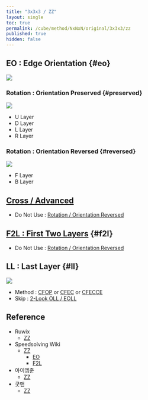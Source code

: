 ```yaml
---
title: "3x3x3 / ZZ"
layout: single
toc: true
permalink: /cube/method/NxNxN/original/3x3x3/zz
published: true
hidden: false
---
```


<head>
  <base target="_blank">
  <style>
    img {
      max-width:250px;
    }
  </style>
</head>



## EO : Edge Orientation {#eo}

<a href="https://ruwix.com/widget/3d/?colored=u/e%20d/e%20Fl%20Fr%20Bl%20Br&solved=undefined&setupmoves=L%20U%20R%20D%20L&hover=9&speed=500&flags=canvas">
  <img src="https://user-images.githubusercontent.com/92285528/216020510-914c1467-ab22-44ce-a864-407eb993e19b.png">
</a>

### Rotation : Orientation Preserved {#preserved}

<a href="https://ruwix.com/widget/3d/?colored=l%20r%20u%20d&solved=undefined&hover=9&speed=500&flags=canvas">
  <img src="https://user-images.githubusercontent.com/92285528/218125053-168d48f0-9ae9-4fa8-8f53-1d67272a75df.png">
</a>

- U Layer
- D Layer
- L Layer
- R Layer

### Rotation : Orientation Reversed {#reversed}

<a href="https://ruwix.com/widget/3d/?colored=f%20b&solved=undefined&hover=9&speed=500&flags=canvas">
  <img src="https://user-images.githubusercontent.com/92285528/218125521-d2f8ad9b-f572-45be-a534-3a831b9223b6.png">
</a>

- F Layer
- B Layer



## [Cross / Advanced](/cube/method/NxNxN/original/3x3x3/cross/advanced)

- Do Not Use : [Rotation / Orientation Reversed](#reversed)



## [F2L : First Two Layers](/cube/method/NxNxN/original/3x3x3/f2l) {#f2l}

- Do Not Use : [Rotation / Orientation Reversed](#reversed)



## LL : Last Layer {#ll}

<a href="https://ruwix.com/widget/3d/?colored=U-%20u/em&hover=9&speed=500&flags=canvas">
  <img src="https://user-images.githubusercontent.com/92285528/216024030-11bb872b-081a-4ed9-ad7d-fde0e5301785.png">
</a>

- Method : [CFOP](/cube/method/NxNxN/original/3x3x3/cfop) or [CFEC](/cube/method/NxNxN/original/3x3x3/cfec) or [CFECCE](/cube/method/NxNxN/original/3x3x3/cfecce)
- Skip : [2-Look OLL / EOLL](/cube/method/NxNxN/original/3x3x3/2_look_oll/eoll)



## Reference

- Ruwix
  - [ZZ](https://ruwix.com/the-rubiks-cube/different-rubiks-cube-solving-methods/zz-method/)
- Speedsolving Wiki
  - [ZZ](https://www.speedsolving.com/wiki/index.php/ZZ_method)
    - [EO](https://www.speedsolving.com/wiki/index.php/EO_Steps)
    - [F2L](https://www.speedsolving.com/wiki/index.php/ZZ_F2L)
- 아이엠준
  - [ZZ](https://youtu.be/EeGGEHghsv4)
- 굿맨
  - [ZZ](https://youtu.be/MM-pqHRYGo0)
